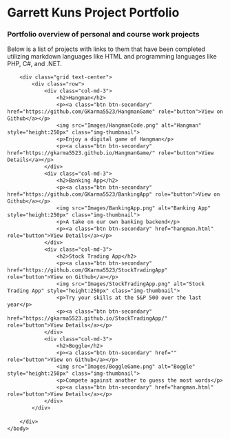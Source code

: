<html>
    <head>
        <link rel="stylesheet" href="https://cdn.jsdelivr.net/npm/bootstrap@4.3.1/dist/css/bootstrap.min.css" integrity="sha384-ggOyR0iXCbMQv3Xipma34MD+dH/1fQ784/j6cY/iJTQUOhcWr7x9JvoRxT2MZw1T" crossorigin="anonymous">
        <h1>Garrett Kuns Project Portfolio</h1>
        <h3>Portfolio overview of personal and course work projects</h3>
    </head>
    <body>
        <p> Below is a list of projects with links to them that have been completed utilizing markdown languages like HTML and programming languages like PHP, C#, and .NET.</p>

        <div class="grid text-center">
            <div class="row">
                <div class="col-md-3">
                    <h2>Hangman</h2>
                    <p><a class="btn btn-secondary" href="https://github.com/GKarma5523/HangmanGame" role="button">View on Github</a></p>
                    <img src="Images/HangmanCode.png" alt="Hangman" style="height:250px" class="img-thumbnail">
                    <p>Enjoy a digital game of Hangman</p>
                    <p><a class="btn btn-secondary" href="https://gkarma5523.github.io/HangmanGame/" role="button">View Details</a></p>
                </div>
                <div class="col-md-3">
                    <h2>Banking App</h2>
                    <p><a class="btn btn-secondary" href="https://github.com/GKarma5523/BankingApp" role="button">View on Github</a></p>
                    <img src="Images/BankingApp.png" alt="Banking App" style="height:250px" class="img-thumbnail">
                    <p>A take on our own banking backend</p>
                    <p><a class="btn btn-secondary" href="hangman.html" role="button">View Details</a></p>
                </div>
                <div class="col-md-3">
                    <h2>Stock Trading App</h2>
                    <p><a class="btn btn-secondary" href="https://github.com/GKarma5523/StockTradingApp" role="button">View on Github</a></p>
                    <img src="Images/StockTradingApp.png" alt="Stock Trading App" style="height:250px" class="img-thumbnail">
                    <p>Try your skills at the S&P 500 over the last year</p>
                    <p><a class="btn btn-secondary" href="https://gkarma5523.github.io/StockTradingApp/" role="button">View Details</a></p>
                </div>
                <div class="col-md-3">
                    <h2>Boggle</h2>
                    <p><a class="btn btn-secondary" href="" role="button">View on Github</a></p>
                    <img src="Images/BoggleGame.png" alt="Boggle" style="height:250px" class="img-thumbnail">
                    <p>Compete against another to guess the most words</p>    
                    <p><a class="btn btn-secondary" href="hangman.html" role="button">View Details</a></p>
                </div>
            </div>

        </div>
    </body>
</html>

